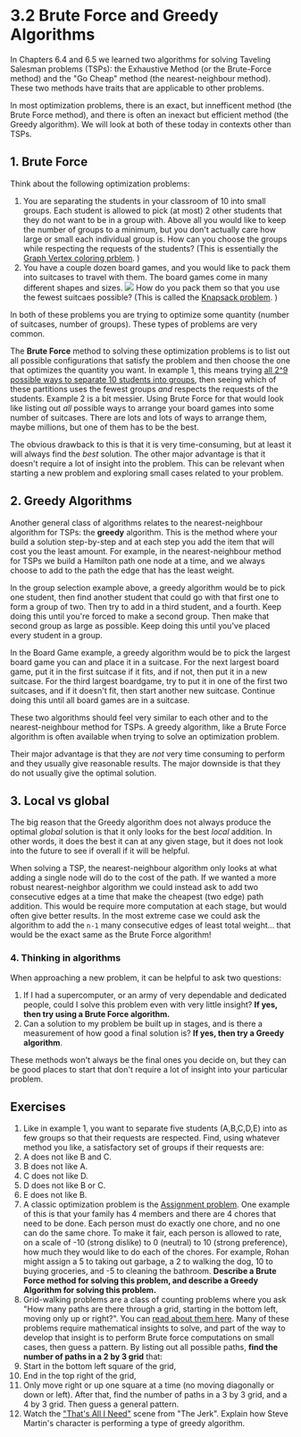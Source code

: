 # 3.2 Brute Force and Greedy Algorithms

In Chapters 6.4 and 6.5 we learned two algorithms for solving Taveling Salesman problems (TSPs): the Exhaustive Method (or the Brute-Force method) and the "Go Cheap" method (the nearest-neighbour method). These two methods have traits that are applicable to other problems. 

In most optimization problems, there is an exact, but innefficent method (the Brute Force method), and there is often an inexact but efficient method (the Greedy algorithm). We will look at both of these today in contexts other than TSPs.

## 1. Brute Force

Think about the following optimization problems:

1. You are separating the students in your classroom of 10 into small groups. Each student is allowed to pick (at most) 2 other students that they do not want to be in a group with. Above all you would like to keep the number of groups to a minimum, but you don't actually care how large or small each individual group is. How can you choose the groups while respecting the requests of the students? (This is essentially the [Graph Vertex coloring prblem](https://en.wikipedia.org/wiki/Graph_coloring#Vertex_coloring). )
2. You have a couple dozen board games, and you would like to pack them into suitcases to travel with them. The board games come in many different shapes and sizes. ![](http://www.analoggames.com/wp-content/uploads/2017/09/board_game_shelf_storage_suitcase_tabletop_travel_card_gamenight_analog_games_01.jpg) How do you pack them so that you use the fewest suitcaes possible? (This is called the [Knapsack problem](https://en.wikipedia.org/wiki/Knapsack_problem). )

In both of these problems you are trying to optimize some quantity (number of suitcases, number of groups). These types of problems are very common.

The **Brute Force** method to solving these optimization problems is to list out all possible configurations that satisfy the problem and then choose the one that optimizes the quantity you want. In example 1, this means trying [all 2^9 possible ways to separate 10 students into groups](https://en.wikipedia.org/wiki/Composition_(combinatorics)#Number_of_compositions), then seeing which of these partitions uses the fewest groups *and* respects the requests of the students. Example 2 is a bit messier. Using Brute Force for that would look like listing out *all* possible ways to arrange your board games into some number of suitcases. There are lots and lots of ways to arrange them, maybe millions, but one of them has to be the best.

The obvious drawback to this is that it is very time-consuming, but at least it will always find the *best* solution. The other major advantage is that it doesn't require a lot of insight into the problem. This can be relevant when starting a new problem and exploring small cases related to your problem.

## 2. Greedy Algorithms

Another general class of algorithms relates to the nearest-neighbour algorithm for TSPs: the **greedy** algorithm. This is the method where your build a solution step-by-step and at each step you add the item that will cost you the least amount. For example, in the nearest-neighbour method for TSPs we build a Hamilton path one node at a time, and we always choose to add to the path the edge that has the least weight.

In the group selection example above, a greedy algorithm would be to pick one student, then find another student that could go with that first one to form a group of two. Then try to add in a third student, and a fourth. Keep doing this until you're forced to make a second group. Then make that second group as large as possible. Keep doing this until you've placed every student in a group.

In the Board Game example, a greedy algorithm would be to pick the largest board game you can and place it in a suitcase. For the next largest board game, put it in the first suitcase if it fits, and if not, then put it in a new suitcase. For the third largest boardgame, try to put it in one of the first two suitcases, and if it doesn't fit, then start another new suitcase. Continue doing this until all board games are in a suitcase.

These two algorithms should feel very similar to each other and to the nearest-neighbour method for TSPs. A greedy algorithm, like a Brute Force algorithm is often available when trying to solve an optimization problem.

Their major advantage is that they are *not* very time consuming to perform and they usually give reasonable results. The major downside is that they do not usually give the optimal solution.

## 3. Local vs global

The big reason that the Greedy algorithm does not always produce the optimal *global* solution is that it only looks for the best *local* addition. In other words, it does the best it can at any given stage, but it does not look into the future to see if overall if it will be helpful. 

When solving a TSP, the nearest-neighbour algorithm only looks at what adding a single node will do to the cost of the path. If we wanted a more robust nearest-neighbor algorithm we could instead ask to add two consecutive edges at a time that make the cheapest (two edge) path addition. This would be require more computation at each stage, but would often give better results. In the most extreme case we could ask the algorithm to add the `n-1` many consecutive edges of least total weight... that would be the exact same as the Brute Force algorithm!

### 4. Thinking in algorithms

When approaching a new problem, it can be helpful to ask two questions:

1. If I had a supercomputer, or an army of very dependable and dedicated people, could I solve this problem even with very little insight? **If yes, then try using a Brute Force algorithm.**
2. Can a solution to my problem be built up in stages, and is there a measurement of how good a final solution is? **If yes, then try a Greedy algorithm**.

These methods won't always be the final ones you decide on, but they can be good places to start that don't require a lot of insight into your particular problem.

## Exercises

1. Like in example 1, you want to separate five students (A,B,C,D,E) into as few groups so that their requests are respected. Find, using whatever method you like, a satisfactory set of groups if their requests are: 
  1. A does not like B and C.
  2. B does not like A.
  3. C does not like D.
  4. D does not like B or C.
  5. E does not like B.
2. A classic optimization problem is the [Assignment problem](https://en.wikipedia.org/wiki/Assignment_problem). One example of this is that your family has 4 members and there are 4 chores that need to be done. Each person must do exactly one chore, and no one can do the same chore. To make it fair, each person is allowed to rate, on a scale of -10 (strong dislike) to 0 (neutral) to 10 (strong preference), how much they would like to do each of the chores. For example, Rohan might assign a 5 to taking out garbage, a 2 to walking the dog, 10 to buying groceries, and -5 to cleaning the bathroom. **Describe a Brute Force method for solving this problem, and describe a Greedy Algorithm for solving this problem.**
3. Grid-walking problems are a class of counting problems where you ask "How many paths are there through a grid, starting in the bottom left, moving only up or right?". You can [read about them here](https://brilliant.org/wiki/rectangular-grid-walk-no-restriction/). Many of these problems require mathematical insights to solve, and part of the way to develop that insight is to perform Brute force computations on small cases, then guess a pattern. By listing out all possible paths, **find the number of paths in a 2 by 3 grid** that: 
  1. Start in the bottom left square of the grid,
  2. End in the top right of the grid,
  3. Only move right or up one square at a time (no moving diagonally or down or left).
After that, find the number of paths in a 3 by 3 grid, and a 4 by 3 grid. Then guess a general pattern.
4. Watch the ["That's All I Need"](https://youtu.be/w2X3vVMdh-s) scene from "The Jerk". Explain how Steve Martin's character is performing a type of greedy algorithm.
